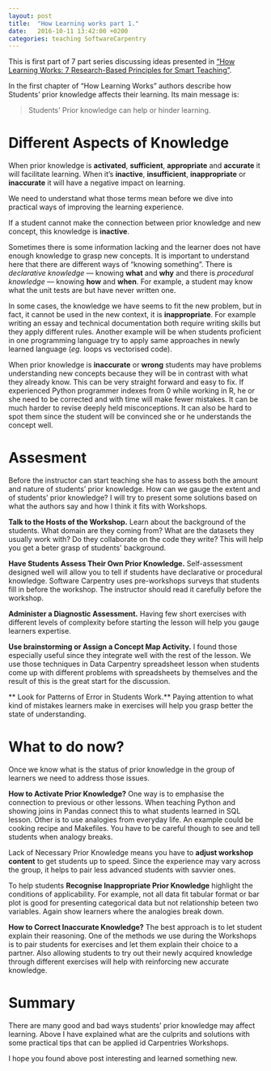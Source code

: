 ```yaml
---
layout: post
title:  "How Learning works part 1."
date:   2016-10-11 13:42:00 +0200
categories: teaching SoftwareCarpentry
---
```

This is first part of 7 part series discussing ideas presented in
[“How Learning Works: 7 Research-Based Principles for Smart Teaching”](https://www.amazon.com/How-Learning-Works-Research-Based-Principles/dp/0470484101).

In the first chapter of “How Learning Works” authors describe how
Students’ prior knowledge affects their learning. Its main message is:

> Students' Prior knowledge can help or hinder learning.

# Different Aspects of Knowledge

When prior knowledge is **activated**, **sufficient**, **appropriate**
and **accurate** it will facilitate learning. When it’s **inactive**,
**insufficient**, **inappropriate** or **inaccurate** it will have a
negative impact on learning.

We need to understand what those terms mean before we dive into practical
ways of improving the learning experience.

If a student cannot make the connection between prior knowledge and new
concept, this knowledge is **inactive**.

Sometimes there is some information lacking and the learner does not
have enough knowledge to grasp new concepts. It is important to
understand here that there are different ways of “knowing something”.
There is *declarative knowledge* — knowing **what** and **why** and there is
*procedural knowledge* — knowing **how** and **when**. For example, a student
may know what the unit tests are but have never written one.

In some cases, the knowledge we have seems to fit the new problem,
but in fact, it cannot be used in the new context, it is **inappropriate**.
For example writing an essay and technical documentation both require
writing skills but they apply different rules. Another example will be
when students proficient in one programming language try to apply same
approaches in newly learned language (*eg.* loops vs vectorised code).

When prior knowledge is **inaccurate** or **wrong** students may have
problems understanding new concepts because they will be in contrast
with what they already know. This can be very straight forward and easy
to fix. If experienced Python programmer indexes from 0 while working in R,
he or she need to be corrected and with time will make fewer mistakes.
It can be much harder to revise deeply held misconceptions. It can also be
hard to spot them since the student will be convinced she or he understands
the concept well.

# Assesment
Before the instructor can start teaching she has to assess both the amount
and nature of students’ prior knowledge. How can we gauge the extent and
of students’ prior knowledge? I will try to present some solutions based
on what the authors say and  how I think it fits with Workshops.


**Talk to the Hosts of the Workshop.** Learn about the background of the
students. What domain are they coming from? What are the datasets they
usually work with? Do they collaborate on the code they write? This
will help you get a beter grasp of students' background.

**Have Students Assess Their Own Prior Knowledge.** Self-assessment
designed well will allow you to tell if students have declarative
or procedural knowledge. Software Carpentry uses pre-workshops surveys
that students fill in before the workshop. The instructor should read
it carefully before the workshop.

**Administer a Diagnostic Assessment.** Having few short exercises
with different levels of complexity before starting the lesson will
help you gauge learners expertise.

**Use brainstorming or Assign a Concept Map Activity.** I found
those especially useful since they integrate well with the rest
of the lesson. We use those techniques in Data Carpentry spreadsheet
lesson when students come up with different problems with
spreadsheets by themselves and the result of this is the great start
for the discussion.

** Look for Patterns of Error in Students Work.** Paying attention to
what kind of mistakes learners make in exercises will help you grasp
better the state of understanding.

# What to do now?

Once we know what is the status of prior knowledge in the group of
learners we need to address those issues.

**How to Activate Prior Knowledge?** One way is to emphasise the
connection to previous or other lessons. When teaching Python
and showing joins in Pandas connect this to what students learned
in SQL lesson. Other is to use analogies from everyday life.
An example could be cooking recipe and Makefiles. You have to
be careful though to see and tell students when analogy breaks.

Lack of Necessary Prior Knowledge means you have to **adjust workshop
content** to get students up to speed. Since the experience may vary
across the group, it helps to pair less advanced students with savvier ones.

To help students **Recognise Inappropriate Prior Knowledge** highlight
the conditions of applicability. For example, not all data fit tabular
format or bar plot is good for presenting categorical data but not
relationship beteen two variables. Again show learners where the
analogies break down.

**How to Correct Inaccurate Knowledge?** The best approach is to let
student explain their reasoning. One of the methods we use during the
Workshops is to pair students for exercises and let them explain their
choice to a partner. Also allowing students to try out their newly
acquired knowledge through different exercises will help with reinforcing
new accurate knowledge.

# Summary

There are many good and bad ways students’ prior knowledge
may affect learning. Above I have explained what are the culprits and
solutions with some practical tips that can be applied id Carpentries Workshops.

I hope you found above post interesting and learned something new.
